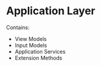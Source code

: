 # Application Layer

Contains:

- View Models
- Input Models
- Application Services
- Extension Methods
